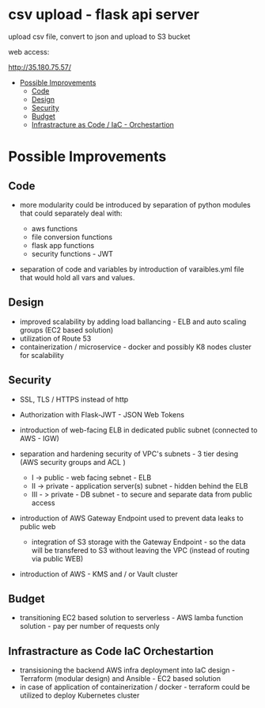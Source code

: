 # csv upload - flask api server

upload csv file, convert to json and upload to S3 bucket

web access:

http://35.180.75.57/



- [Possible Improvements](#possible-improvements)
  * [Code](#code)
  * [Design](#design)
  * [Security](#security)
  * [Budget](#budget)
  * [Infrastracture as Code / IaC - Orchestartion](#infrastracture-as-code-iac-orchestartion)


# Possible Improvements

## Code 

- more modularity could be introduced by separation of python modules that could separately deal with:

  - aws functions
  - file conversion functions 
  - flask app functions
  - security functions - JWT

- separation of code and variables by introduction of varaibles.yml file that would hold all vars and values. 


## Design 

- improved scalability by adding load ballancing - ELB and auto scaling groups (EC2 based solution)
- utilization of Route 53
- containerization / microservice - docker and possibly K8 nodes cluster for scalability


## Security 

- SSL, TLS / HTTPS instead of http
- Authorization with Flask-JWT - JSON Web Tokens
- introduction of web-facing ELB in dedicated public subnet (connected to AWS - IGW)
- separation and hardening security of VPC's subnets - 3 tier desing (AWS security groups <instance level> and ACL <network level> )
  - I -> public - web facing sebnet - ELB
  - II -> private - application server(s) subnet -  hidden behind the ELB
  - III - > private - DB subnet - to secure and separate data from public access  
 
- introduction of AWS Gateway Endpoint used to prevent data leaks to public web
  - integration of S3 storage with the Gateway Endpoint - so the data will be transfered to S3 without leaving the VPC (instead of routing via public WEB)
- introduction of AWS - KMS and / or Vault cluster


## Budget

- transitioning EC2 based solution to serverless - AWS lamba function solution - pay per number of requests only

## Infrastracture as Code IaC Orchestartion

- transisioning the backend AWS infra deployment into IaC design - Terraform (modular design) and Ansible - EC2 based solution
- in case of application of containerization / docker - terraform could be utilized to deploy Kubernetes cluster 







